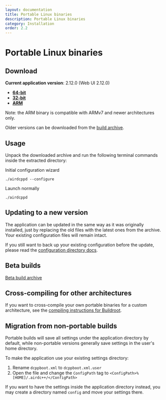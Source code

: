```yaml
---
layout: documentation
title: Portable Linux binaries
description: Portable Linux binaries
category: Installation
order: 2.2
---
```


# Portable Linux binaries

## Download

**Current application version**: 2.12.0 (Web UI 2.12.0)

- **[64-bit](https://web-builds.airdcpp.net/stable/airdcpp_2.12.0_webui-2.12.0_64-bit_portable.tar.gz)**
- **[32-bit](https://web-builds.airdcpp.net/stable/airdcpp_2.12.0_webui-2.12.0_32-bit_portable.tar.gz)**
- **[ARM](https://web-builds.airdcpp.net/stable/airdcpp_2.12.0_webui-2.12.0_armhf_portable.tar.gz)**

Note: the ARM binary is compatible with ARMv7 and newer architectures only.

Older versions can be downloaded from the [build archive](http://web-builds.airdcpp.net/stable/).


## Usage

Unpack the downloaded archive and run the following terminal commands inside the extracted directory:

Initial configuration wizard

`./airdcppd --configure`

Launch normally

`./airdcppd`


## Updating to a new version

The application can be updated in the same way as it was originally installed, just by replacing the old files with the latest ones from the archive. Your existing configuration files will remain intact.

If you still want to back up your existing configuration before the update, please read the [configuration directory docs](/docs/advanced/config-files.html).

## Beta builds

[Beta build archive](https://web-builds.airdcpp.net/develop/)


## Cross-compiling for other architectures

If you want to cross-compile your own portable binaries for a custom architecture, see the [compiling instructions for Buildroot](https://github.com/airdcpp-web/airdcpp-webclient/tree/master/buildroot).


## Migration from non-portable builds

Portable builds will save all settings under the application directory by default, while non-portable versions generally save settings in the user's home directory.

To make the application use your existing settings directory:

1. Rename `dcppboot.xml` to `dcppboot.xml.user`
2. Open the file and change the `ConfigPath` tag to `<ConfigPath>%[HOME]/.airdc++/</ConfigPath>`

If you want to have the settings inside the application directory instead, you may create a directory named `config` and move your settings there.
